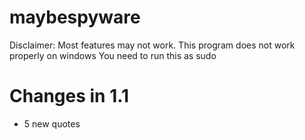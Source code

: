 # maybespyware

Disclaimer: 
Most features may not work.
This program does not work properly on windows
You need to run this as sudo

# Changes in 1.1
- 5 new quotes

